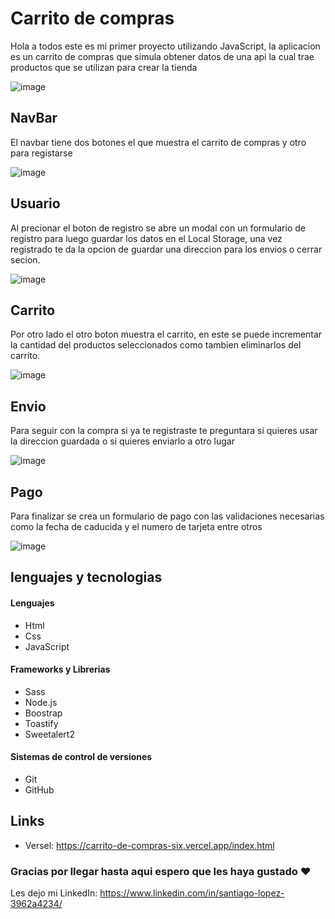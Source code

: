 # Carrito de compras
Hola a todos este es mi primer proyecto utilizando JavaScript, la aplicacion es un carrito de compras que simula obtener datos de una api la cual trae productos que se utilizan para crear la tienda

![image](https://github.com/LopezSantii/carritoDeCompras/assets/105465529/5739cd24-9152-4999-a097-ecd887f2c3cc)

## NavBar
El navbar tiene dos botones el que muestra el carrito de compras y otro para registarse

![image](https://github.com/LopezSantii/carritoDeCompras/assets/105465529/2db7dfed-5855-4356-83b2-3a8d65a1d30e)

## Usuario
Al precionar el boton de registro se abre un modal con un formulario de registro para luego guardar los datos en el Local Storage, una vez registrado te da la opcion de guardar una direccion para los envios o cerrar secion.

![image](https://github.com/LopezSantii/carritoDeCompras/assets/105465529/013aeab7-658b-4431-9c87-218dff0192f9)

## Carrito
Por otro lado el otro boton muestra el carrito, en este se puede incrementar la cantidad del productos seleccionados como tambien eliminarlos del carrito.

![image](https://github.com/LopezSantii/carritoDeCompras/assets/105465529/898ba742-687a-4cbe-945f-8aab0b8ca34e)

## Envio
Para seguir con la compra si ya te registraste te preguntara si quieres usar la direccion guardada o si quieres enviarlo a otro lugar

![image](https://github.com/LopezSantii/carritoDeCompras/assets/105465529/7989ca82-88be-4b08-89bf-6a7e9b866a45)

## Pago
Para finalizar se crea un formulario de pago con las validaciones necesarias como la fecha de caducida y el numero de tarjeta entre otros

![image](https://github.com/LopezSantii/carritoDeCompras/assets/105465529/337be027-2c56-4410-904b-26999c43ea2e)




## lenguajes y tecnologias
#### Lenguajes
- Html
- Css
- JavaScript
#### Frameworks y Librerias
- Sass
- Node.js
- Boostrap
- Toastify
- Sweetalert2
#### Sistemas de control de versiones
- Git
- GitHub

## Links
- Versel: https://carrito-de-compras-six.vercel.app/index.html

### Gracias por llegar hasta aqui espero que les haya gustado ❤
Les dejo mi LinkedIn: https://www.linkedin.com/in/santiago-lopez-3962a4234/
